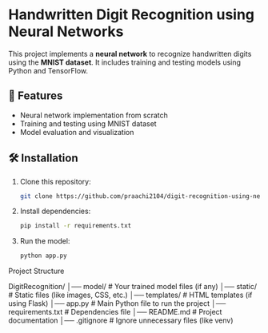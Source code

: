 
# Handwritten Digit Recognition using Neural Networks

This project implements a **neural network** to recognize handwritten digits using the **MNIST dataset**. It includes training and testing models using Python and TensorFlow.

## 🚀 Features
- Neural network implementation from scratch
- Training and testing using MNIST dataset
- Model evaluation and visualization

## 🛠️ Installation
1. Clone this repository:
   ```sh
   git clone https://github.com/praachi2104/digit-recognition-using-neural-network.git

2. Install dependencies:
    ```sh
    pip install -r requirements.txt

3. Run the model:
    ```sh
    python app.py

Project Structure

DigitRecognition/
│── model/                # Your trained model files (if any)
│── static/               # Static files (like images, CSS, etc.)
│── templates/            # HTML templates (if using Flask)
│── app.py                # Main Python file to run the project
│── requirements.txt       # Dependencies file
│── README.md             # Project documentation
│── .gitignore            # Ignore unnecessary files (like venv)

